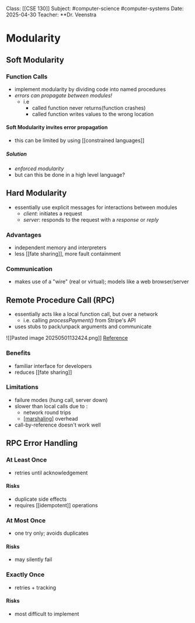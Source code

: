 Class: [[CSE 130]]
Subject: #computer-science #computer-systems 
Date: 2025-04-30
Teacher: **Dr. Veenstra

# Modularity

## Soft Modularity

### Function Calls
- implement modularity by dividing code into named procedures
- *errors can propagate between modules!*
	- i.e
		- called function never returns(function crashes)
		- called function writes values to the wrong location
#### Soft Modularity invites error propagation
- this can be limited by using [[constrained languages]] 
##### Solution
- *enforced modularity*
- but can this be done in a high level language?

## Hard Modularity
- essentially use explicit messages for interactions between modules
	- *client*: initiates a request
	- *server*: responds to the request with a *response* or *reply*
### Advantages
- independent memory and interpreters
- less [[fate sharing]], more fault containment

### Communication
- makes use of a "wire" (real or virtual); models like a web browser/server

## Remote Procedure Call (RPC)
- essentially acts like a local function call, but over a network
	- i.e. calling *processPayment()* from Stripe's API
- uses stubs to pack/unpack arguments and communicate

![[Pasted image 20250501132424.png]]
[Reference](https://www.youtube.com/watch?v=S2osKiqQG9s) 
### Benefits
- familiar interface for developers
- reduces [[fate sharing]]

### Limitations
- failure modes (hung call, server down)
- slower than local calls due to :
	- network round trips
	- [[marshaling]](serialization) overhead
- call-by-reference doesn't work well

## RPC Error Handling

### At Least Once
- retries until acknowledgement
#### Risks
- duplicate side effects
- requires [[idempotent]] operations

### At Most Once
- one try only; avoids duplicates
#### Risks
- may silently fail

### Exactly Once
- retries + tracking
#### Risks
- most difficult to implement

